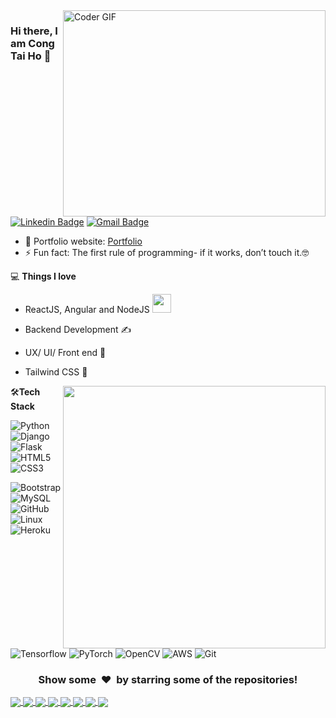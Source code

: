 <img align="right" src="https://github.com/rajaprerak/rajaprerak/blob/master/developer.gif" alt="Coder GIF" width="420" height="330">



### Hi there, I am Cong Tai Ho 👋
[![Linkedin Badge](https://img.shields.io/badge/-congtaiho-blue?style=flat-square&logo=Linkedin&logoColor=white&link=https://https://www.linkedin.com/in/cong-tai-ho-b02a10a8/)](https://www.linkedin.com/in/cong-tai-ho-b02a10a8/)
[![Gmail Badge](https://img.shields.io/badge/-congtai.ho@gmail.com-c14438?style=flat-square&logo=Gmail&logoColor=white&link=mailto:congtai.ho@gmail.com)](mailto:congtai.ho@gmail.com) 

- 🎯 Portfolio website: [Portfolio](https://congtaiho.github.io/)
- ⚡ Fun fact: The first rule of programming- if it works, don’t touch it.🤓

💻 **Things I love**
- ReactJS, Angular and NodeJS <img src="https://media.giphy.com/media/WUlplcMpOCEmTGBtBW/giphy.gif" width="30"> 
- Backend Development ✍️
- UX/ UI/ Front end 🧐
- Tailwind CSS 😬

    <a href="https://github.com/anuraghazra/github-readme-stats" title="Go to Source">
      <img align="right" width=420 height="auto" src="https://github-readme-stats.vercel.app/api?username=rajaprerak&show_icons=true&theme=dark&border_color=61dafb&hide_border=true&include_all_commits=true" />
    </a>
    
🛠**Tech Stack**

![Python](https://img.shields.io/badge/-Javascript-000000?style=flat&logo=javascript)
![Django](https://img.shields.io/badge/-Django-000000?style=flat&logo=Django)
![Flask](https://img.shields.io/badge/-Flask-000000?style=flat&logo=Flask)
![HTML5](https://img.shields.io/badge/-HTML5-000000?style=flat&logo=HTML5)
![CSS3](https://img.shields.io/badge/-CSS3-000000?style=flat&logo=CSS3)

![Bootstrap](https://img.shields.io/badge/-Bootstrap-000000?style=flat&logo=bootstrap)
![MySQL](https://img.shields.io/badge/-MySQL-000000?style=flat&logo=MySQL)
![GitHub](https://img.shields.io/badge/-GitHub-000000?style=flat&logo=github&logoColor=FFFFFF)
![Linux](https://img.shields.io/badge/-Linux-000000?style=flat&logo=linux&logoColor=FCC624)
![Heroku](https://img.shields.io/badge/-Heroku-000000?style=flat&logo=heroku)

![Tensorflow](https://img.shields.io/badge/-Tensorflow-000000?style=flat&logo=tensorflow)
![PyTorch](https://img.shields.io/badge/-PyTorch-000000?style=flat&logo=pytorch)
![OpenCV](https://img.shields.io/badge/-OpenCV-000000?style=flat&logo=opencv)
![AWS](https://img.shields.io/badge/AWS-000000?style=flat-square&logo=amazon-aws)
![Git](https://img.shields.io/badge/-Git-000000?style=flat&logo=git&logoColor=F05032)

<div align="center">
    <h3 align="center">Show some &nbsp;❤️&nbsp; by starring some of the repositories!</h3>
</div>

<a href="https://github.com/congtaiho/Contact-Manager/">
  <!-- Change the `github-readme-stats.anuraghazra1.vercel.app` to `github-readme-stats.vercel.app`  -->
  <img align="center" src="https://github-readme-stats.anuraghazra1.vercel.app/api/pin/?username=congtaiho&repo=Contact-Manager&theme=radical" />
</a>    
<a href="https://github.com/congtaiho/Memory-Game/">
  <!-- Change the `github-readme-stats.anuraghazra1.vercel.app` to `github-readme-stats.vercel.app`  -->
  <img align="center" src="https://github-readme-stats.anuraghazra1.vercel.app/api/pin/?username=congtaiho&repo=Memory-Game&theme=gruvbox" />
</a>

<a href="https://github.com/congtaiho/Dealer-Toyota/">
  <!-- Change the `github-readme-stats.anuraghazra1.vercel.app` to `github-readme-stats.vercel.app`  -->
  <img align="center" src="https://github-readme-stats.anuraghazra1.vercel.app/api/pin/?username=congtaiho&repo=Dealer-Toyota&theme=cobalt" />
</a>    
<a href="https://github.com/congtaiho/Barcelona-Club/">
  <!-- Change the `github-readme-stats.anuraghazra1.vercel.app` to `github-readme-stats.vercel.app`  -->
  <img align="center" src="https://github-readme-stats.anuraghazra1.vercel.app/api/pin/?username=congtaiho&repo=Barcelona-Club&theme=highcontrast" />
</a>

<a href="https://github.com/congtaiho/Responsive-CSS/">
  <!-- Change the `github-readme-stats.anuraghazra1.vercel.app` to `github-readme-stats.vercel.app`  -->
  <img align="center" src="https://github-readme-stats.anuraghazra1.vercel.app/api/pin/?username=congtaiho&repo=Responsive-CSS&theme=merko" />
</a>    
<a href="https://github.com/congtaiho/Book-Store/">
  <!-- Change the `github-readme-stats.anuraghazra1.vercel.app` to `github-readme-stats.vercel.app`  -->
  <img align="center" src="https://github-readme-stats.anuraghazra1.vercel.app/api/pin/?username=congtaiho&repo=Book-Store&theme=dark" />
</a>
<a href="https://github.com/congtaiho/My-Contact/">
  <!-- Change the `github-readme-stats.anuraghazra1.vercel.app` to `github-readme-stats.vercel.app`  -->
  <img align="center" src="https://github-readme-stats.anuraghazra1.vercel.app/api/pin/?username=congtaiho&repo=My-Contact&theme=highcontrast" />
</a>
<a href="https://github.com/congtaiho/Love-Song/">
  <!-- Change the `github-readme-stats.anuraghazra1.vercel.app` to `github-readme-stats.vercel.app`  -->
  <img align="center" src="https://github-readme-stats.anuraghazra1.vercel.app/api/pin/?username=congtaiho&repo=Love-Song&theme=radical" />
</a>  

